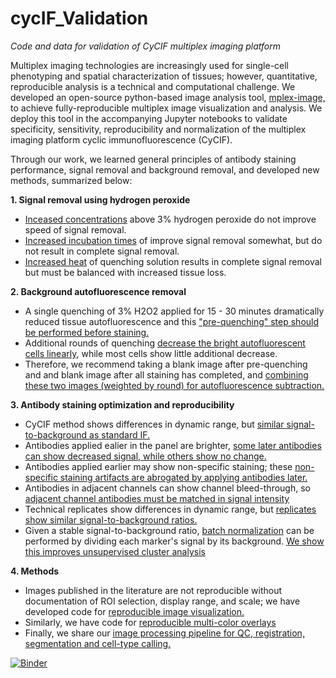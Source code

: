 # cycIF_Validation
*Code and data for validation of CyCIF multiplex imaging platform*

Multiplex imaging technologies are increasingly used for single-cell phenotyping and spatial characterization of tissues; however, quantitative, reproducible analysis is a technical and computational challenge. We developed an open-source python-based image analysis tool, [mplex-image,](https://github.com/engjen/cycIF_Validation/blob/master/README.md) to achieve fully-reproducible multiplex image visualization and analysis. We deploy this tool in the accompanying Jupyter notebooks to validate specificity, sensitivity, reproducibility and normalization of the multiplex imaging platform cyclic immunofluorescence (CyCIF). 

Through our work, we learned general principles of antibody staining performance, signal removal and background removal, and developed new methods, summarized below:

 **1. Signal removal using hydrogen peroxide**
 - [Inceased concentrations](https://github.com/engjen/cycIF_Validation/blob/master/Fig2_Quenching_analysis.ipynb) above 3% hydrogen peroxide do not improve speed of signal removal.
 - [Increased incubation times](https://github.com/engjen/cycIF_Validation/blob/master/Fig2_Quenching_analysis.ipynb) of improve signal removal somewhat, but do not result in complete signal removal.
 - [Increased heat](https://github.com/engjen/cycIF_Validation/blob/master/Fig2_Quenching_analysis.ipynb) of quenching solution results in complete signal removal but must be balanced with increased tissue loss.
 
 **2. Background autofluorescence removal**
 - A single quenching of 3% H2O2 applied for 15 - 30 minutes dramatically reduced tissue autofluorescence and this ["pre-quenching" step should be performed before staining.](https://github.com/engjen/cycIF_Validation/blob/master/Fig2_Quenching_Single_Cell.ipynb)
 - Additional rounds of quenching [decrease the bright autofluorescent cells linearly](https://github.com/engjen/cycIF_Validation/blob/master/Fig2_Quenching_Single_Cell.ipynb), while most cells show little additional decrease.
 - Therefore, we recommend taking a blank image after pre-quenching and and blank image after all staining has completed, and [combining these two images (weighted by round) for autofluorescence subtraction.](https://github.com/engjen/cycIF_Validation/blob/master/Fig2_44290-146_subtractAF_scale_by_round.ipynb)
 
 **3. Antibody staining optimization and reproducibility**
 - CyCIF method shows differences in dynamic range, but [similar signal-to-background as standard IF.](https://github.com/engjen/cycIF_Validation/blob/master/Fig1_SinglevsCyclic_analysis_44290.ipynb)
 - Antibodies applied ealier in the panel are brighter, [some later antibodies can show decreased signal, while others show no change.](https://github.com/engjen/cycIF_Validation/blob/master/Fig2_EarlyvsLate_K157_analysis.ipynb)
 - Antibodies applied earlier may show non-specific staining; these [non-specific staining artifacts are abrogated by applying antibodies later.](https://github.com/engjen/cycIF_Validation/blob/master/Fig2_OrderOptimization_K154vsK175_analysis.ipynb)
 - Antibodies in adjacent channels can show channel bleed-through, so [adjacent channel antibodies must be matched in signal intensity](https://github.com/engjen/cycIF_Validation/blob/master/Fig2_OrderOptimization_K154vsK175_analysis.ipynb)
 - Technical replicates show differences in dynamic range, but [replicates show similar signal-to-background ratios.](https://github.com/engjen/cycIF_Validation/blob/master/Fig3_TMAReplicates_analysis.ipynb)
 - Given a stable signal-to-background ratio, [batch normalization](https://github.com/engjen/cycIF_Validation/blob/master/Fig3_Normalize_JE-TMA-reps_cluster_analysis.ipynb) can be performed by dividing each marker's signal by its background. [We show this improves unsupervised cluster analysis](https://github.com/engjen/cycIF_Validation/blob/master/Fig3_Normalize_JE-TMA-reps_plot.ipynb)
 
 
 **4. Methods**
 - Images published in the literature are not reproducible without documentation of ROI selection, display range, and scale; we have developed code for [reproducible image visualization.](https://github.com/engjen/cycIF_Validation/blob/master/Figure2_Image_Analysis_Visualization.ipynb)
 - Similarly, we have code for [reproducible multi-color overlays](https://github.com/engjen/cycIF_Validation/blob/master/Figure1-3_Image_Visualization.ipynb)
 - Finally, we share our [image processing pipeline for QC, registration, segmentation and cell-type calling.](https://gitlab.com/engje/cmif)

[![Binder](https://mybinder.org/badge_logo.svg)](https://mybinder.org/v2/gh/engjen/cycIF_Validation/master)
